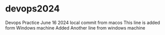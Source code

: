 # devops2024
Devops Practice June 16 2024
local commit from macos
This line is added form Windows machine
Added Another line from windows machine
